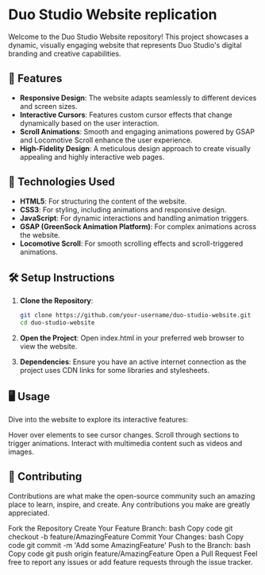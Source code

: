 # Duo Studio Website replication

Welcome to the Duo Studio Website repository! This project showcases a dynamic, visually engaging website that represents Duo Studio's digital branding and creative capabilities.

## 🌟 Features

- **Responsive Design**: The website adapts seamlessly to different devices and screen sizes.
- **Interactive Cursors**: Features custom cursor effects that change dynamically based on the user interaction.
- **Scroll Animations**: Smooth and engaging animations powered by GSAP and Locomotive Scroll enhance the user experience.
- **High-Fidelity Design**: A meticulous design approach to create visually appealing and highly interactive web pages.

## 🚀 Technologies Used

- **HTML5**: For structuring the content of the website.
- **CSS3**: For styling, including animations and responsive design.
- **JavaScript**: For dynamic interactions and handling animation triggers.
- **GSAP (GreenSock Animation Platform)**: For complex animations across the website.
- **Locomotive Scroll**: For smooth scrolling effects and scroll-triggered animations.

## 🛠️ Setup Instructions

1. **Clone the Repository**:
   ```bash
   git clone https://github.com/your-username/duo-studio-website.git
   cd duo-studio-website
2. **Open the Project**:
Open index.html in your preferred web browser to view the website.

3. **Dependencies**:
Ensure you have an active internet connection as the project uses CDN links for some libraries and stylesheets.

## 🖥️ Usage
Dive into the website to explore its interactive features:

Hover over elements to see cursor changes.
Scroll through sections to trigger animations.
Interact with multimedia content such as videos and images.
## 🤝 Contributing
Contributions are what make the open-source community such an amazing place to learn, inspire, and create. Any contributions you make are greatly appreciated.

Fork the Repository
Create Your Feature Branch:
bash
Copy code
git checkout -b feature/AmazingFeature
Commit Your Changes:
bash
Copy code
git commit -m 'Add some AmazingFeature'
Push to the Branch:
bash
Copy code
git push origin feature/AmazingFeature
Open a Pull Request
Feel free to report any issues or add feature requests through the issue tracker.


